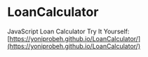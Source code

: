 # LoanCalculator
JavaScript Loan Calculator
Try It Yourself: [https://yoniprobeh.github.io/LoanCalculator/](https://yoniprobeh.github.io/LoanCalculator/)
